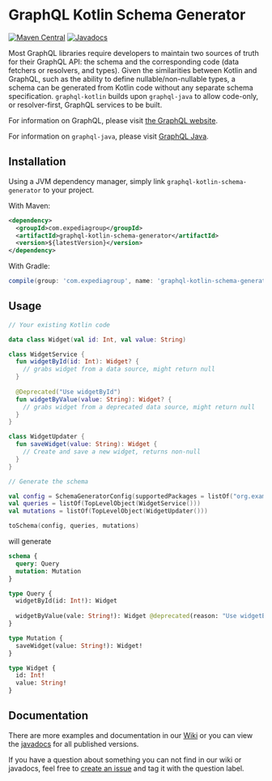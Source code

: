 # GraphQL Kotlin Schema Generator
[![Maven Central](https://img.shields.io/maven-central/v/com.expediagroup/graphql-kotlin-schema-generator.svg?label=Maven%20Central)](https://search.maven.org/search?q=g:%22com.expediagroup%22%20AND%20a:%22graphql-kotlin-schema-generator%22)
[![Javadocs](https://img.shields.io/maven-central/v/com.expediagroup/graphql-kotlin-schema-generator.svg?label=javadoc&colorB=brightgreen)](https://www.javadoc.io/doc/com.expediagroup/graphql-kotlin-schema-generator)

Most GraphQL libraries require developers to maintain two sources of truth for their GraphQL API: the schema and the corresponding code (data fetchers or resolvers, and types). Given the similarities between Kotlin and GraphQL, such as the ability to define nullable/non-nullable types, a schema can be generated from Kotlin code without any separate schema specification. `graphql-kotlin` builds upon `graphql-java` to allow code-only, or resolver-first, GraphQL services to be built.

For information on GraphQL, please visit [the GraphQL website](https://graphql.org/).

For information on `graphql-java`, please visit [GraphQL Java](https://www.graphql-java.com/documentation/latest/).

## Installation

Using a JVM dependency manager, simply link `graphql-kotlin-schema-generator` to your project.

With Maven:

```xml
<dependency>
  <groupId>com.expediagroup</groupId>
  <artifactId>graphql-kotlin-schema-generator</artifactId>
  <version>${latestVersion}</version>
</dependency>
```

With Gradle:

```groovy
compile(group: 'com.expediagroup', name: 'graphql-kotlin-schema-generator', version: "$latestVersion")
```

## Usage


```kotlin
// Your existing Kotlin code

data class Widget(val id: Int, val value: String)

class WidgetService {
  fun widgetById(id: Int): Widget? {
    // grabs widget from a data source, might return null
  }
  
  @Deprecated("Use widgetById")
  fun widgetByValue(value: String): Widget? {
    // grabs widget from a deprecated data source, might return null
  }
}

class WidgetUpdater {
  fun saveWidget(value: String): Widget {
    // Create and save a new widget, returns non-null
  }
}

// Generate the schema

val config = SchemaGeneratorConfig(supportedPackages = listOf("org.example"))
val queries = listOf(TopLevelObject(WidgetService()))
val mutations = listOf(TopLevelObject(WidgetUpdater()))

toSchema(config, queries, mutations)
```

will generate

```graphql
schema {
  query: Query
  mutation: Mutation
}

type Query {
  widgetById(id: Int!): Widget
  
  widgetByValue(vale: String!): Widget @deprecated(reason: "Use widgetById")
}

type Mutation {
  saveWidget(value: String!): Widget!
}

type Widget {
  id: Int!
  value: String!
}
```

## Documentation

There are more examples and documentation in our [Wiki](https://github.com/ExpediaGroup/graphql-kotlin/wiki) or you can view the [javadocs](https://www.javadoc.io/doc/com.expediagroup/graphql-kotlin-schema-generator) for all published versions.

If you have a question about something you can not find in our wiki or javadocs, feel free to [create an issue](https://github.com/ExpediaGroup/graphql-kotlin/issues) and tag it with the question label.
